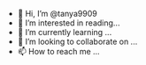 - 👋 Hi, I’m @tanya9909
- 👀 I’m interested in reading...
- 🌱 I’m currently learning ...
- 💞️ I’m looking to collaborate on ...
- 📫 How to reach me ...

<!---
tanya9909/tanya9909 is a ✨ special ✨ repository because its `README.md` (this file) appears on your GitHub profile.
You can click the Preview link to take a look at your changes.
--->
